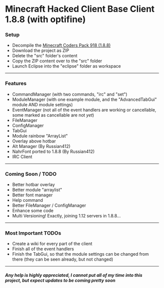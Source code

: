 # Minecraft Hacked Client Base Client 1.8.8 (with optifine)

### Setup

- Decompile the [Minecraft Coders Pack 918 (1.8.8)](http://www.modcoderpack.com/files/mcp918.zip)
- Download the project as ZIP
- Delete the "src" folder's content
- Copy the ZIP content over to the "src" folder
- Launch Eclipse into the "eclipse" folder as workspace

------------

### Features

- CommandManager (with two commands, "irc" and "set")
- ModuleManager (with one example module, and the "AdvancedTabGui" module AND module settings)
- EventManager (not all of the event handlers are working or cancellable, some marked as cancellable are not _yet_)
- FileManager
- ConfigManager
- TabGui
- Module rainbow "ArrayList"
- Overlay above hotbar
- Alt Manager (By Russian412)
- NahrFont ported to 1.8.8 (By Russian412)
- IRC Client

------------

### Coming Soon / TODO

- Better hotbar overlay
- Better module "arraylist"
- Better font manager
- Help command
- Better FileManager / ConfigManager
- Enhance some code
- Multi Versioning! Exactly, joining 1.12 servers in 1.8.8...

------------

### Most Important TODOs

- Create a wiki for every part of the client
- Finish all of the event handlers
- Finish the TabGui, so that the module settings can be changed from there (they can be seen already, but not changed)

------------

##### Any help is highly appreciated, I cannot put all of my time into this project, but expect updates to be coming pretty soon
